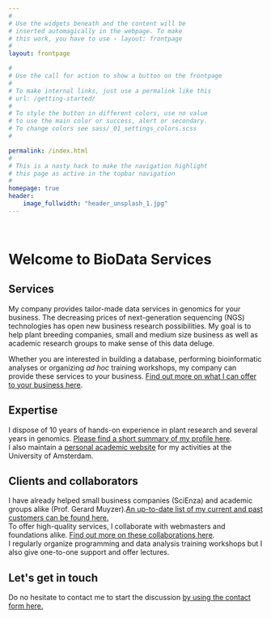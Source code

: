 ```yaml
---
#
# Use the widgets beneath and the content will be
# inserted automagically in the webpage. To make
# this work, you have to use › layout: frontpage
#
layout: frontpage

#
# Use the call for action to show a button on the frontpage
#
# To make internal links, just use a permalink like this
# url: /getting-started/
#
# To style the button in different colors, use no value
# to use the main color or success, alert or secondary.
# To change colors see sass/_01_settings_colors.scss
#

permalink: /index.html
#
# This is a nasty hack to make the navigation highlight
# this page as active in the topbar navigation
#
homepage: true
header:
    image_fullwidth: "header_unsplash_1.jpg"
---
```

<br />

<h1> Welcome to BioData Services</h1>

<h2>Services</h2>
<p>My company provides tailor-made data services in genomics for your business.
The decreasing prices of next-generation sequencing (NGS) technologies has open new business research possibilities.
My goal is to help plant breeding companies, small and medium size business as well as academic research groups to
make sense of this data deluge.  <br/>

Whether you are interested in building a database, performing bioinformatic analyses or organizing <em>ad hoc</em>
training workshops, my company can provide these services to your business. <a href="services/">Find out more on what I can offer to your business here</a>.</p>


<h2>Expertise</h2>
I dispose of 10 years of hands-on experience in plant research and several years in genomics.
<a href="whoami">Please find a short summary of my profile here</a>. <br>
I also maintain a <a href="http://www.mgalland.info">personal academic website</a> for my activities at the University of Amsterdam.

<h2>Clients and collaborators</h2>
I have already helped small business companies (SciEnza) and academic groups alike (Prof. Gerard Muyzer).<a href="clients/">An up-to-date list of my current and past customers can be found here.</a><br>
To offer high-quality services, I collaborate with webmasters and foundations alike. <a href="collaborators/">Find out more on these collaborations here</a>.<br>
I regularly organize programming and data analysis training workshops but I also give one-to-one support and offer lectures.

<h2>Let's get in touch</h2>
Do no hesitate to contact me to start the discussion <a href="contact/">by using the contact form here.</a>
